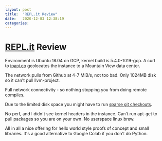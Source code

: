 ```yaml
---
layout: post
title:  "REPL.it Review"
date:   2020-12-03 12:38:19
categories: 
---
```



# [REPL.it](https://repl.it/) Review

Environment is Ubuntu 18.04 on GCP, kernel build is 5.4.0-1019-gcp. A curl to [ipapi.co](https://ipapi.co/) geolocates the instance to a Mountain View data center.

The network pulls from Github at 4-7 MiB/s, not too bad. Only 1024MB disk so it can't pull llvm-project. 

Full network connectivity - so nothing stopping you from doing remote compiles.

Due to the limited disk space you might have to run [sparse git checkouts](https://github.blog/2020-01-17-bring-your-monorepo-down-to-size-with-sparse-checkout/).

No perf, and I didn't see kernel headers in the instance. Can't run apt-get to pull packages so you are on your own. No userspace linux brew.

All in all a nice offering for hello world style proofs of concept and small libraries. It's a good alternative to Google Colab if you don't do Python. 


